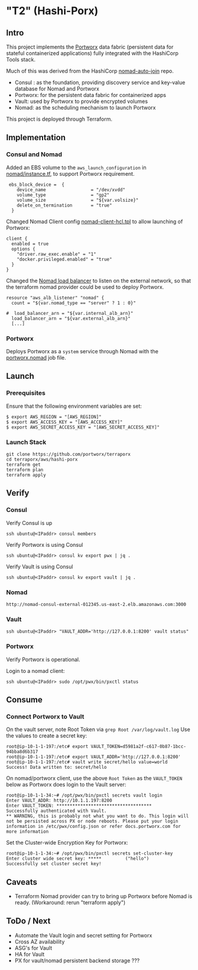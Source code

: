 # "T2" (Hashi-Porx)

## Intro

This project implements the [Portworx](http://docs.portworx.com) data fabric (persistent data for stateful containerized applications) 
fully integrated with the HashiCorp Tools stack.

Much of this was derived from the HashiCorp [nomad-auto-join](https://github.com/hashicorp/nomad-auto-join) repo.

* Consul :  as the foundation, providing discovery service and key-value database for Nomad and Portworx
* Portworx:  for the persistent data fabric for containerized apps
* Vault:  used by Portworx to provide encrypted volumes
* Nomad:  as the scheduling mechanism to launch Portworx

This project is deployed through Terraform.

## Implementation
### Consul and Nomad 
Added an EBS volume to the `aws_launch_configuration` in [nomad/instance.tf](./nomad/instance.tf), to support Portworx requirement.

```
 ebs_block_device =  {
    device_name                 = "/dev/xvdd"
    volume_type                 = "gp2"
    volume_size                 = "${var.volsize}"
    delete_on_termination       = "true"
  }
```

Changed Nomad Client config [nomad-client-hcl.tpl](./nomad/templates/nomad-client.hcl.tpl) to allow launching of Portworx:
```
client {
  enabled = true
  options {
    "driver.raw_exec.enable" = "1"
    "docker.privileged.enabled" = "true"
  }
}
```

Changed the [Nomad load balancer](./nomad/alb.tf) to listen on the external network,
so that the terraform nomad provider could be used to deploy Portworx.

```
resource "aws_alb_listener" "nomad" {
  count = "${var.nomad_type == "server" ? 1 : 0}"

#  load_balancer_arn = "${var.internal_alb_arn}"
  load_balancer_arn = "${var.external_alb_arn}"
  [...] 
```

### Portworx 

Deploys Portworx as a `system` service through Nomad with the [portworx.nomad](./portworx/portworx.nomad) job file.

## Launch

### Prerequisites
Ensure that the following environment variables are set:

```
$ export AWS_REGION = "[AWS_REGION]"
$ export AWS_ACCESS_KEY = "[AWS_ACCESS_KEY]"
$ export AWS_SECRET_ACCESS_KEY = "[AWS_SECRET_ACCESS_KEY]"
```

### Launch Stack

```
git clone https://github.com/portworx/terraporx
cd terraporx/aws/hashi-porx
terraform get
terraform plan
terraform apply
```


## Verify

### Consul

Verify Consul is up
```
ssh ubuntu@<IPaddr> consul members
```

Verify Portworx is using Consul
```
ssh ubuntu@<IPaddr> consul kv export pwx | jq .
```

Verify Vault is using Consul
```
ssh ubuntu@<IPaddr> consul kv export vault | jq .
```
### Nomad

```
http://nomad-consul-external-012345.us-east-2.elb.amazonaws.com:3000
```


### Vault

```
ssh ubuntu@<IPaddr> "VAULT_ADDR='http://127.0.0.1:8200' vault status"
```

### Portworx

Verify Portworx is operational.

Login to a nomad client:

```
ssh ubuntu@<IPaddr> sudo /opt/pwx/bin/pxctl status
```

## Consume

### Connect Portworx to Vault

On the vault server, note Root Token via `grep Root /var/log/vault.log`
Use the values to create a secret key:

```
root@ip-10-1-1-197:/etc# export VAULT_TOKEN=d5981a2f-c617-0b87-1bcc-94bba8d6b317
root@ip-10-1-1-197:/etc# export VAULT_ADDR='http://127.0.0.1:8200'
root@ip-10-1-1-197:/etc# vault write secret/hello value=world
Success! Data written to: secret/hello
```
On nomad/portworx client, use the above `Root Token` as the `VAULT_TOKEN` below
as Portworx does login to the Vault server:

```
root@ip-10-1-1-34:~# /opt/pwx/bin/pxctl secrets vault login
Enter VAULT_ADDR: http://10.1.1.197:8200
Enter VAULT_TOKEN: ************************************
Successfully authenticated with Vault.
** WARNING, this is probably not what you want to do. This login will not be persisted across PX or node reboots. Please put your login information in /etc/pwx/config.json or refer docs.portworx.com for more information
```

Set the Cluster-wide Encryption Key for Portworx:

```
root@ip-10-1-1-34:~# /opt/pwx/bin/pxctl secrets set-cluster-key
Enter cluster wide secret key: *****         ("hello")
Successfully set cluster secret key!
```


## Caveats

* Terraform Nomad provider can try to bring up Portworx before Nomad is ready.  (Workaround: rerun "terraform apply")

## ToDo / Next
* Automate the Vault login and secret setting for Portworx
* Cross AZ availability
* ASG's for Vault
* HA for Vault   
* PX for vault/nomad persistent backend storage ???

